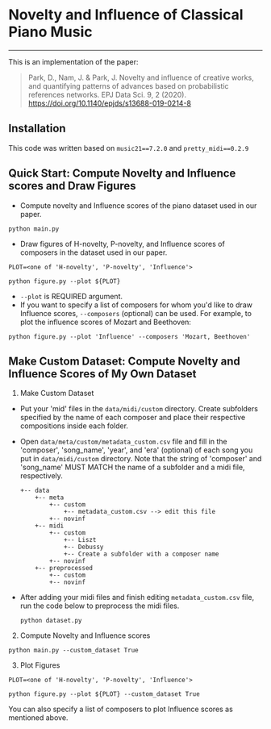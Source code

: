 # Novelty and Influence of Classical Piano Music
***

This is an implementation of the paper:
> Park, D., Nam, J. & Park, J. Novelty and influence of creative works, and quantifying patterns of advances based on probabilistic references networks. EPJ Data Sci. 9, 2 (2020). https://doi.org/10.1140/epjds/s13688-019-0214-8

## Installation
This code was written based on `music21==7.2.0` and `pretty_midi==0.2.9`


## Quick Start: Compute Novelty and Influence scores and Draw Figures
- Compute novelty and Influence scores of the piano dataset used in our paper.
```
python main.py
```

- Draw figures of H-novelty, P-novelty, and Influence scores of composers in the dataset used in our paper.
```
PLOT=<one of 'H-novelty', 'P-novelty', 'Influence'>

python figure.py --plot ${PLOT}
```
- `--plot` is REQUIRED argument.
- If you want to specify a list of composers for whom you'd like to draw Influence scores, `--composers` (optional) can be used. For example, to plot the influence scores of Mozart and Beethoven:
```
python figure.py --plot 'Influence' --composers 'Mozart, Beethoven'
```

## Make Custom Dataset: Compute Novelty and Influence Scores of My Own Dataset
1. Make Custom Dataset
- Put your 'mid' files in the `data/midi/custom` directory. Create subfolders specified by the name of each composer and place their respective compositions inside each folder.
- Open `data/meta/custom/metadata_custom.csv` file and fill in the 'composer', 'song_name', 'year', and 'era' (optional) of each song you put in `data/midi/custom` directory. Note that the string of 'composer'  and 'song_name' MUST MATCH the name of a subfolder and a midi file, respectively.
  
  ```
  +-- data
      +-- meta
          +-- custom
              +-- metadata_custom.csv --> edit this file
          +-- novinf
      +-- midi
          +-- custom
              +-- Liszt
              +-- Debussy
              +-- Create a subfolder with a composer name
          +-- novinf
      +-- preprocessed
          +-- custom
          +-- novinf
  ```

- After adding your midi files and finish editing `metadata_custom.csv` file, run the code below to preprocess the midi files.
  ```
  python dataset.py
  ```
2. Compute Novelty and Influence scores
```
python main.py --custom_dataset True
```

3. Plot Figures
```
PLOT=<one of 'H-novelty', 'P-novelty', 'Influence'>

python figure.py --plot ${PLOT} --custom_dataset True
```
You can also specify a list of composers to plot Influence scores as mentioned above.





